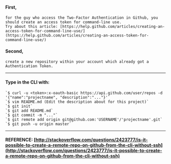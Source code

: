 #### First, 
    for the guy who access the Two-Factor Authentication in Github, you should create an access token for command-line use. 
    Try about this article: [https://help.github.com/articles/creating-an-access-token-for-command-line-use/](https://help.github.com/articles/creating-an-access-token-for-command-line-use/)

#### Second,
    create a new repository within your account which already got a Authentication Token.

------
#### Type in the CLI with:
    `$ curl -u <token>:x-oauth-basic https://api.github.com/user/repos -d '{"name":"projectname", "description":"..."}'`
    `$ vim README.md (Edit the description about for this project)`
    `$ git init`
    `$ git add README.md`
    `$ git commit -m "..."`
    `$ git remote add origin git@github.com:'USERNAME'/'projectname'.git`
    `$ git push -u origin master`
------

#### REFERENCE: [http://stackoverflow.com/questions/2423777/is-it-possible-to-create-a-remote-repo-on-github-from-the-cli-without-ssh](http://stackoverflow.com/questions/2423777/is-it-possible-to-create-a-remote-repo-on-github-from-the-cli-without-ssh)
